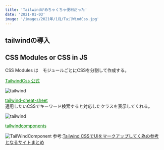 ```yaml
---
title: 'Tailwindがめちゃくちゃ便利だった'
date: '2021-01-03'
image: '/images/2021年/1月/TailWindCss.jpg'
---
```



## tailwindの導入

## CSS Modules or CSS in JS

CSS Modules は　モジュールごとにCSSを分割して作成する。  


<a style="color:green" href="https://tailwindcss.com/">
TailwindCss 公式 </a><br/>

![tailwind](/images/2021年/1月/TailWindCss.jp)

<a style="color:green" href="https://nerdcave.com/tailwind-cheat-sheet/">
tailwind-cheat-sheet</a><br/>
適用したいCSSでキーワード検索すると対応したクラスを表示してくれる。
<br />

![tailwind](/images/2021年/1月/TailWindCheetSheet.jpg)


<a style="color:green" href="https://tailwindcomponents.com/">
tailwindcomponents</a><br />

![TailWindComponent](/images/2021年/1月/TailWindComponents.jpg)
参考:[Tailwind CSSでUIをマークアップしてく為の参考となるサイトまとめ](https://blog.nakamu.life/posts/tailwind-css-ui)